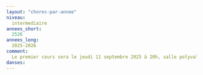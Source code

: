 ```yaml
---
layout: "chores-par-annee"
niveau:
  intermediaire
annees_short:
  2526
annees_long:
  2025-2026
comment:
  Le premier cours sera le jeudi 11 septembre 2025 à 20h, salle polyvalente de l'Yvette.
danses:
---
```

